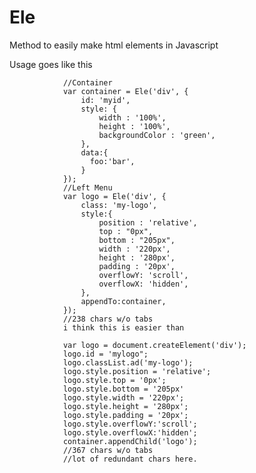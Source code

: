 # Ele
Method to easily make html elements in Javascript

Usage goes like this

                //Container
                var container = Ele('div', {
                    id: 'myid',
                    style: {
                        width : '100%',
                        height : '100%',
                        backgroundColor : 'green',
                    },
                    data:{
                      foo:'bar',
                    }
                });
                //Left Menu
                var logo = Ele('div', {
                    class: 'my-logo',
                    style:{
                        position : 'relative',
                        top : "0px",
                        bottom : "205px",
                        width : '220px',
                        height : '280px',
                        padding : '20px',
                        overflowY: 'scroll',
                        overflowX: 'hidden',
                    },
                    appendTo:container,
                });
                //238 chars w/o tabs
                i think this is easier than
                
                var logo = document.createElement('div');
                logo.id = 'mylogo";
                logo.classList.ad('my-logo');
                logo.style.position = 'relative';
                logo.style.top = '0px';
                logo.style.bottom = '205px'
                logo.style.width = '220px';
                logo.style.height = '280px';
                logo.style.padding = '20px';
                logo.style.overflowY:'scroll';
                logo.style.overflowX:'hidden';
                container.appendChild('logo');
                //367 chars w/o tabs
                //lot of redundant chars here. 

